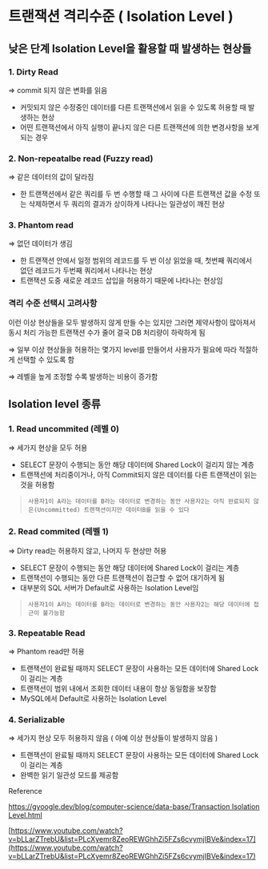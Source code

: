 # 트랜잭션 격리수준 ( Isolation Level )

## ****낮은 단계 Isolation Level을 활용할 때 발생하는 현상들****

### 1. Dirty Read

⇒ commit 되지 않은 변화를 읽음

- 커밋되지 않은 수정중인 데이터를 다른 트랜잭션에서 읽을 수 있도록 허용할 때 발생하는 현상
- 어떤 트랜잭션에서 아직 실행이 끝나지 않은 다른 트랜잭션에 의한 변경사항을 보게되는 경우

### 2. Non-repeatalbe read (Fuzzy read)

⇒ 같은 데이터의 값이 달라짐 

- 한 트랜잭션에서 같은 쿼리를 두 번 수행할 때 그 사이에 다른 트랜잭션 값을 수정 또는 삭제하면서 두 쿼리의 결과가 상이하게 나타나는 일관성이 깨진 현상

### 3. Phantom read

⇒ 없던 데이터가 생김

- 한 트랜잭션 안에서 일정 범위의 레코드를 두 번 이상 읽었을 때, 첫번째 쿼리에서 없던 레코드가 두번째 쿼리에서 나타나는 현상
- 트랜잭션 도중 새로운 레코드 삽입을 허용하기 때문에 나타나는 현상임

### 격리 수준 선택시 고려사항

이런 이상 현상들을 모두 발생하지 않게 만들 수는 있지만 그러면 제약사항이 많아져서 동시 처리 가능한 트랜잭션 수가 줄어 결국 DB 처리량이 하락하게 됨 

⇒ 일부 이상 현상들을 허용하는 몇가지 level를 만들어서 사용자가 필요에 따라 적절하게 선택할 수 있도록 함 

⇒ 레벨을 높게 조정할 수록 발생하는 비용이 증가함

## Isolation level 종류

### 1. Read uncommited (레벨 0)

⇒ 세가지 현상을 모두 허용

- SELECT 문장이 수행되는 동안 해당 데이터에 Shared Lock이 걸리지 않는 계층
- 트랜잭션에 처리중이거나, 아직 Commit되지 않은 데이터를 다른 트랜잭션이 읽는 것을 허용함

> `사용자1이 A라는 데이터를 B라는 데이터로 변경하는 동안 사용자2는 아직 완료되지 않은(Uncommitted) 트랜잭션이지만 데이터B를 읽을 수 있다`
> 

### 2. Read commited (레벨 1)

⇒ Dirty read는 허용하지 않고, 나머지 두 현상만 허용

- SELECT 문장이 수행되는 동안 해당 데이터에 Shared Lock이 걸리는 계층
- 트랜잭션이 수행되는 동안 다른 트랜잭션이 접근할 수 없어 대기하게 됨
- 대부분의 SQL 서버가 Default로 사용하는 Isolation Level임

> `사용자1이 A라는 데이터를 B라는 데이터로 변경하는 동안 사용자2는 해당 데이터에 접근이 불가능함`
> 

### 3. Repeatable Read

⇒ Phantom read만 허용 

- 트랜잭션이 완료될 때까지 SELECT 문장이 사용하는 모든 데이터에 Shared Lock이 걸리는 계층
- 트랜잭션이 범위 내에서 조회한 데이터 내용이 항상 동일함을 보장함
- MySQL에서 Default로 사용하는 Isolation Level

### 4. Serializable

⇒ 세가지 현상 모두 허용하지 않음 ( 아예 이상 현상들이 발생하지 않음 )

- 트랜잭션이 완료될 때까지 SELECT 문장이 사용하는 모든 데이터에 Shared Lock이 걸리는 계층
- 완벽한 읽기 일관성 모드를 제공함

Reference

[https://gyoogle.dev/blog/computer-science/data-base/Transaction Isolation Level.html](https://gyoogle.dev/blog/computer-science/data-base/Transaction%20Isolation%20Level.html)

[https://www.youtube.com/watch?v=bLLarZTrebU&list=PLcXyemr8ZeoREWGhhZi5FZs6cvymjIBVe&index=17](https://www.youtube.com/watch?v=bLLarZTrebU&list=PLcXyemr8ZeoREWGhhZi5FZs6cvymjIBVe&index=17)

